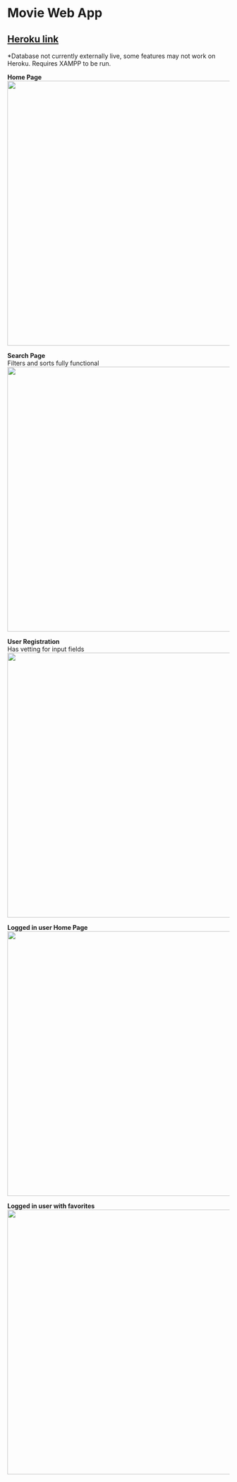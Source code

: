 # Movie Web App
## [Heroku link](https://comp-3512-w22-team-6.herokuapp.com/) <br />
*Database not currently externally live, some features may not work on Heroku. Requires XAMPP to be run.

**Home Page** <br />
 <img src="https://user-images.githubusercontent.com/4460101/202262167-d9d78b1b-f08f-4128-bcc1-13082461bfde.png" width="600">
 
**Search Page** <br />
Filters and sorts fully functional <br />
<img src="https://user-images.githubusercontent.com/4460101/202262182-42fafb42-ad42-4f84-8980-550382246611.png" width="600">

**User Registration** <br />
Has vetting for input fields<br />
 <img src="https://user-images.githubusercontent.com/4460101/202262200-5337c5c0-5683-4cc4-a1de-9668e15195cb.png" width="600">

 **Logged in user Home Page** <br />
 <img src="https://user-images.githubusercontent.com/4460101/202262209-b79d3dd0-72eb-47e5-8e0d-7b43187299fc.png" width="600">

 **Logged in user with favorites** <br />
 <img src="https://user-images.githubusercontent.com/4460101/202262236-bb1c5b04-240d-4b63-8ff6-f93e51c48bf4.png" width="600">
     
